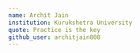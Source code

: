 ```yaml
---
name: Archit Jain
institution: Kurukshetra University
quote: Practice is the key
github_user: architjain808
---
```

